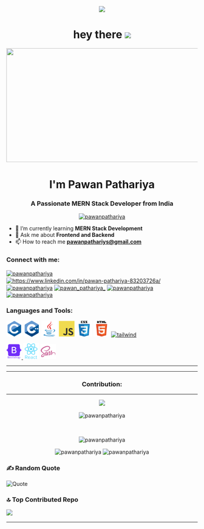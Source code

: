 <p align="center"><img src="https://media.giphy.com/media/M9gbBd9nbDrOTu1Mqx/giphy.gif" width="100"/></p>
<p align="center">
</p>
<p align="center">
<h1 align="center">hey there <img src="https://media.giphy.com/media/hvRJCLFzcasrR4ia7z/giphy.gif" width="40"></h1>

<p align="center"><img src="https://media.giphy.com/media/dWesBcTLavkZuG35MI/giphy.gif" width="600" height="300"  /></p>


<h1 align="center"> I'm Pawan Pathariya </h1>
<h3 align="center">A Passionate MERN Stack Developer from India</h3>
<p align="center"> <a href="https://github.com/ryo-ma/github-profile-trophy"><img src="https://github-profile-trophy.vercel.app/?username=pawanpathariya" alt="pawanpathariya" /></a> </p>

- 🌱 I’m currently learning **MERN Stack Development** 
- 💬 Ask me about **Frontend and Backend**
- 📫 How to reach me **pawanpathariys@gmail.com**

<h3 align="left">Connect with me: </h3>
<p align="left">
<a href="https://twitter.com/pawanpathariya" target="blank"><img align="center" src="https://raw.githubusercontent.com/rahuldkjain/github-profile-readme-generator/master/src/images/icons/Social/twitter.svg" alt="pawanpathariya" height="30" width="40" /></a>
<a href="https://linkedin.com/in/pawan-pathariya-83203726a/" target="blank"><img align="center" src="https://raw.githubusercontent.com/rahuldkjain/github-profile-readme-generator/master/src/images/icons/Social/linked-in-alt.svg" alt="https://www.linkedin.com/in/pawan-pathariya-83203726a/" height="30" width="40" /></a>
<a href="https://fb.com/pawanpathariya" target="blank"><img align="center" src="https://raw.githubusercontent.com/rahuldkjain/github-profile-readme-generator/master/src/images/icons/Social/facebook.svg" alt="pawanpathariya" height="30" width="40" /></a>
<a href="https://instagram.com/pawan_pathariya_" target="blank"><img align="center" src="https://raw.githubusercontent.com/rahuldkjain/github-profile-readme-generator/master/src/images/icons/Social/instagram.svg" alt="pawan_pathariya_" height="30" width="40" /></a>
<a href="https://www.leetcode.com/pawanpathariya" target="blank"><img align="center" src="https://raw.githubusercontent.com/rahuldkjain/github-profile-readme-generator/master/src/images/icons/Social/leet-code.svg" alt="pawanpathariya" height="30" width="40" /></a>
<a href="https://www.hackerearth.com/pawanpathariya" target="blank"><img align="center" src="https://raw.githubusercontent.com/rahuldkjain/github-profile-readme-generator/master/src/images/icons/Social/hackerearth.svg" alt="pawanpathariya" height="30" width="40" /></a>
</p>

<h3 align="left">Languages and Tools:</h3>
<p><a target="_blank" href="https://raw.githubusercontent.com/devicons/devicon/master/icons/c/c-original.svg" style="display: inline-block;"><img src="https://raw.githubusercontent.com/devicons/devicon/master/icons/c/c-original.svg" alt="c" width="42" height="42" /></a>
<a target="_blank" href="https://raw.githubusercontent.com/devicons/devicon/master/icons/cplusplus/cplusplus-original.svg" style="display: inline-block;"><img src="https://raw.githubusercontent.com/devicons/devicon/master/icons/cplusplus/cplusplus-original.svg" alt="cplusplus" width="42" height="42" /></a>
<a target="_blank" href="https://raw.githubusercontent.com/devicons/devicon/master/icons/java/java-original.svg" style="display: inline-block;"><img src="https://raw.githubusercontent.com/devicons/devicon/master/icons/java/java-original.svg" alt="java" width="42" height="42" /></a>
<a target="_blank" href="https://raw.githubusercontent.com/devicons/devicon/master/icons/javascript/javascript-original.svg" style="display: inline-block;"><img src="https://raw.githubusercontent.com/devicons/devicon/master/icons/javascript/javascript-original.svg" alt="javascript" width="42" height="42" /></a>
<a target="_blank" href="https://raw.githubusercontent.com/devicons/devicon/master/icons/css3/css3-original-wordmark.svg" style="display: inline-block;"><img src="https://raw.githubusercontent.com/devicons/devicon/master/icons/css3/css3-original-wordmark.svg" alt="css3" width="42" height="42" /></a>
<a target="_blank" href="https://raw.githubusercontent.com/devicons/devicon/master/icons/html5/html5-original-wordmark.svg" style="display: inline-block;"><img src="https://raw.githubusercontent.com/devicons/devicon/master/icons/html5/html5-original-wordmark.svg" alt="html5" width="42" height="42" /></a>
<a target="_blank" href="https://www.vectorlogo.zone/logos/tailwindcss/tailwindcss-icon.svg" style="display: inline-block;"><img src="https://www.vectorlogo.zone/logos/tailwindcss/tailwindcss-icon.svg" alt="tailwind" width="42" height="42" /></a>

  <a href="https://getbootstrap.com" target="_blank" rel="noreferrer"> <img src="https://raw.githubusercontent.com/devicons/devicon/master/icons/bootstrap/bootstrap-plain-wordmark.svg" alt="bootstrap" width="40" height="40"/> </a> 
<a target="_blank" href="https://raw.githubusercontent.com/devicons/devicon/master/icons/react/react-original-wordmark.svg" style="display: inline-block;"><img src="https://raw.githubusercontent.com/devicons/devicon/master/icons/react/react-original-wordmark.svg" alt="react" width="42" height="42" /></a>
  <a href="https://sass-lang.com" target="_blank" rel="noreferrer"> <img src="https://raw.githubusercontent.com/devicons/devicon/master/icons/sass/sass-original.svg" alt="sass" width="40" height="40"/> </a>
</p>
<hr>

<hr>
<h3 align="center">Contribution:</h3>
<hr />
<p align='center'><img src='https://github-profile-summary-cards.vercel.app/api/cards/profile-details?username=pawanpathariya&theme=buefy'>
<br>

  <p align="center"> <img src="https://komarev.com/ghpvc/?username=pawanpathariya&label=Profile%20views&color=0e75b6&style=flat" alt="pawanpathariya" /> </p>

<br>
                                             
<p align="center"><img align="center" src="https://github-readme-stats.vercel.app/api/top-langs?username=pawanpathariya&show_icons=true&locale=en&layout=compact" alt="pawanpathariya" /></p>

<p align="center"><img align="center" src="https://github-readme-stats.vercel.app/api?username=pawanpathariya&show_icons=true&locale=en" alt="pawanpathariya" />  <img align="center" src="https://github-readme-streak-stats.herokuapp.com/?user=pawanpathariya&" alt="pawanpathariya" /></p>


### ✍️ Random Quote
![Quote](https://github-readme-quotes-bay.vercel.app/quote)

### 🔝 Top Contributed Repo
![](https://github-contributor-stats.vercel.app/api?username=pawanpathariya&limit=5&theme=github_light&combine_all_yearly_contributions=true)

<hr>



